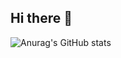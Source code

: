## Hi there 👋

![Anurag's GitHub stats](https://github-readme-stats.vercel.app/api?username=mfazeelfarooq&hide=contribs,prs)

